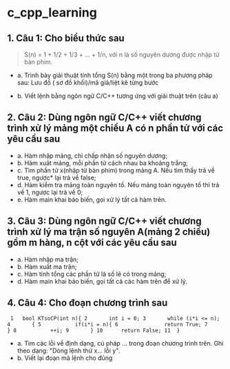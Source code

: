 # c_cpp_learning

## 1. Câu 1: Cho biểu thức sau

> S(n) = 1 + 1/2 + 1/3 + ... + 1/n, với n là số nguyên dương được nhập từ bàn phím.

* a. Trình bày  giải thuật tính tổng S(n) bằng một trong ba phương pháp sau: Lưu đồ ( sơ đồ khối)/mã giả/liệt kê từng bước

* b. Viết lệnh bằng ngôn ngữ C/C++ tương ứng với giải thuật trên (câu a)

## 2. Câu 2: Dùng ngôn ngữ C/C++ viết chương trình xử lý mảng một chiều A có n phần tử với các yêu cầu sau

* a. Hàm nhập mảng, chỉ chấp nhận số nguyên dương;
* b. Hàm xuât mảng, mỗi phần tử cách nhau ba khoảng trắng;
* c. Tìm phần tử x(nhập từ bàn phím) trong mảng A. Nếu tìm thấy trả về true, ngược* lại trả về false;
* d. Hàm kiểm tra mảng toàn nguyên tố. Nếu mảng toàn nguyên tố thì trả về 1, ngược lại trả về 0;
* e. Hàm main khai báo biến, gọi xử lý tất cả hàm trên.

## 3. Câu 3: Dùng ngôn ngữ C/C++ viết chương trình xử lý ma trận số nguyên A(mảng 2 chiều) gồm m hàng, n cột với các yêu cầu sau

* a. Hàm nhập ma trận;
* b. Hàm xuất ma trận;
* c. Hàm tính tổng các phần tử là số lẻ có trong mảng;
* d. Hàm main khai báo biến, gọi tất cả các hàm trên để xử lý.

## 4. Câu 4: Cho đoạn chương trình sau

`
1   bool KTsoCP(int n){
2       int i = 0;
3       while (i*i <= n);
4       {
5           if(i*i = n){
6               return True;
7           }
8           ++i;
9       }
10      return False;
11  }`

* a. Tìm các lỗi về định dạng, cú pháp ... trong đoạn chương trình trên. Ghi theo dạng: "Dòng lệnh thứ x... lỗi y".
* b. Viết lại đoạn mã lệnh cho đúng